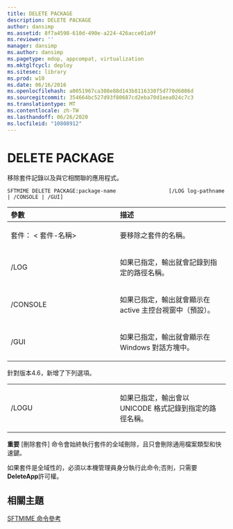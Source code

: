 ```yaml
---
title: DELETE PACKAGE
description: DELETE PACKAGE
author: dansimp
ms.assetid: 8f7a4598-610d-490e-a224-426acce01a9f
ms.reviewer: ''
manager: dansimp
ms.author: dansimp
ms.pagetype: mdop, appcompat, virtualization
ms.mktglfcycl: deploy
ms.sitesec: library
ms.prod: w10
ms.date: 06/16/2016
ms.openlocfilehash: a0051967ca308e88d143b8116330f5d770d6086d
ms.sourcegitcommit: 354664bc527d93f80687cd2eba70d1eea024c7c3
ms.translationtype: MT
ms.contentlocale: zh-TW
ms.lasthandoff: 06/26/2020
ms.locfileid: "10808912"
---
```

# DELETE PACKAGE


移除套件記錄以及與它相關聯的應用程式。

`SFTMIME DELETE PACKAGE:package-name                 [/LOG log-pathname | /CONSOLE | /GUI]`

<table>
<colgroup>
<col width="50%" />
<col width="50%" />
</colgroup>
<thead>
<tr class="header">
<th align="left">參數</th>
<th align="left">描述</th>
</tr>
</thead>
<tbody>
<tr class="odd">
<td align="left"><p>套件： &lt; 套件-名稱&gt;</p></td>
<td align="left"><p>要移除之套件的名稱。</p></td>
</tr>
<tr class="even">
<td align="left"><p>/LOG</p></td>
<td align="left"><p>如果已指定，輸出就會記錄到指定的路徑名稱。</p></td>
</tr>
<tr class="odd">
<td align="left"><p>/CONSOLE</p></td>
<td align="left"><p>如果已指定，輸出就會顯示在 active 主控台視窗中（預設）。</p></td>
</tr>
<tr class="even">
<td align="left"><p>/GUI</p></td>
<td align="left"><p>如果已指定，輸出就會顯示在 Windows 對話方塊中。</p></td>
</tr>
</tbody>
</table>

 

針對版本4.6，新增了下列選項。

<table>
<colgroup>
<col width="50%" />
<col width="50%" />
</colgroup>
<tbody>
<tr class="odd">
<td align="left"><p>/LOGU</p></td>
<td align="left"><p>如果已指定，輸出會以 UNICODE 格式記錄到指定的路徑名稱。</p></td>
</tr>
</tbody>
</table>

 

**重要** [刪除套件] 命令會始終執行套件的全域刪除，且只會刪除通用檔案類型和快速鍵。

如果套件是全域性的，必須以本機管理員身分執行此命令;否則，只需要**DeleteApp**許可權。

 

## 相關主題


[SFTMIME 命令參考](sftmime--command-reference.md)

 

 





